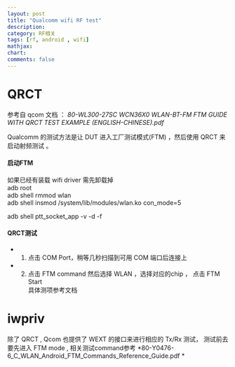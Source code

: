 ```yaml
---
layout: post
title: "Qualcomm wifi RF test"
description:
category: RF相关
tags: [rf, android , wifi]
mathjax: 
chart:
comments: false
---
```

# QRCT
参考自 qcom 文档 ： *80-WL300-27SC WCN36X0 WLAN-BT-FM FTM GUIDE WITH QRCT TEST EXAMPLE (ENGLISH-CHINESE).pdf*   

Qualcomm 的测试方法是让 DUT 进入工厂测试模式(FTM) ，然后使用 QRCT 来启动射频测试 。

#### 启动FTM 
如果已经有装载 wifi driver 需先卸载掉   
adb root    
adb shell rmmod wlan     
adb shell insmod /system/lib/modules/wlan.ko con_mode=5   

adb shell ptt_socket_app -v -d -f

#### QRCT测试
* 1. 点击 COM Port，稍等几秒扫描到可用 COM 端口后连接上   
* 2. 点击 FTM command 然后选择 WLAN ，选择对应的chip ， 点击 FTM Start   
具体测项参考文档

# iwpriv
除了 QRCT , Qcom 也提供了 WEXT 的接口来进行相应的 Tx/Rx 测试， 测试前去要先进入 FTM mode , 相关测试command参考 *80-Y0476-6_C_WLAN_Android_FTM_Commands_Reference_Guide.pdf *
